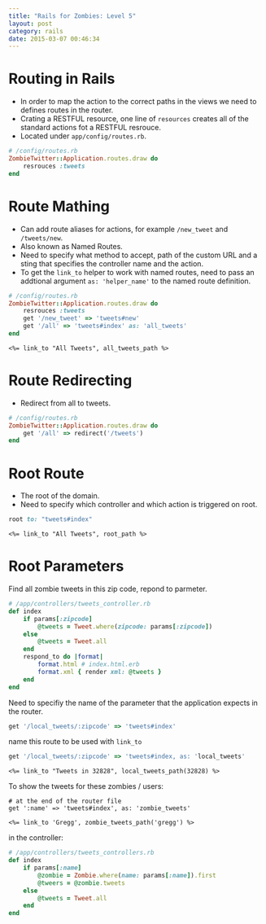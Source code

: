 ```yaml
---
title: "Rails for Zombies: Level 5" 
layout: post
category: rails
date: 2015-03-07 00:46:34 
---
```


Routing in Rails
================

- In order to map the action to the correct paths in the views we need to defines routes in the router.
- Crating a RESTFUL resource, one line of `resources` creates all of the standard actions fot a RESTFUL resrouce.
- Located under `app/config/routes.rb`.

```ruby
# /config/routes.rb
ZombieTwitter::Application.routes.draw do
	resrouces :tweets
end
```

Route Mathing
=============

- Can add route aliases for actions, for example `/new_tweet` and `/tweets/new`.
- Also known as Named Routes.
- Need to specify what method to accept, path of the custom URL and a sting that specifies the controller name and the action.
- To get the `link_to` helper to work with named routes, need to pass an addtional argument `as: 'helper_name'` to the named route definition.

```ruby
# /config/routes.rb
ZombieTwitter::Application.routes.draw do
	resrouces :tweets
	get '/new_tweet' => 'tweets#new'
	get '/all' => 'tweets#index' as: 'all_tweets'
end
```

```erb
<%= link_to "All Tweets", all_tweets_path %>
```


Route Redirecting
=================

- Redirect from all to tweets.

```ruby
# /config/routes.rb
ZombieTwitter::Application.routes.draw do
	get '/all' => redirect('/tweets')
end
```


Root Route
=========

- The root of the domain.
- Need to specify which controller and which action is triggered on root.

```ruby
root to: "tweets#index"
```

```erb
<%= link_to "All Tweets", root_path %>
```


Root Parameters
===============

Find all zombie tweets in this zip code, repond to parmeter.

```ruby
# /app/controllers/tweets_controller.rb
def index
	if params[:zipcode]
		@tweets = Tweet.where(zipcode: params[:zipcode])
	else
		@tweets = Tweet.all
	end
	respond_to do |format|
		format.html # index.html.erb
		format.xml { render xml: @tweets }
	end
end
```

Need to specifiy the name of the parameter that the application expects in the router.

```ruby
get '/local_tweets/:zipcode' => 'tweets#index'
```

name this route to be used with `link_to`

```ruby
get '/local_tweets/:zipcode' => 'tweets#index, as: 'local_tweets'
```

```erb
<%= link_to "Tweets in 32828", local_tweets_path(32828) %>
```

To show the tweets for these zombies / users:

```
# at the end of the router file
get ':name' => 'tweets#index', as: 'zombie_tweets'
```

```erb
<%= link_to 'Gregg', zombie_tweets_path('gregg') %>
```

in the controller:

```ruby
# /app/controllers/tweets_controllers.rb
def index
	if params[:name]
		@zombie = Zombie.where(name: params[:name]).first
		@tweers = @zombie.tweets
	else
		@tweets = Tweet.all
	end
end
```